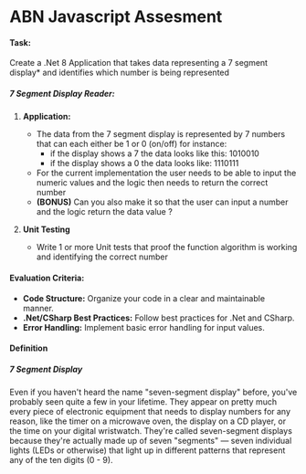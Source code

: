 # ABN Javascript Assesment

#### Task:

Create a .Net 8 Application that takes data representing a 7 segment display* and identifies which number is being represented

##### 7 Segment Display Reader:

1. **Application:**
   - The data from the 7 segment display is represented by 7 numbers that can each either be 1 or 0 (on/off) for instance:
     - if the display shows a 7 the data looks like this: 1010010
     - if the display shows a 0 the data looks like: 1110111
   - For the current implementation the user needs to be able to input the numeric values and the logic then needs to return the correct number
   - **(BONUS)** Can you also make it so that the user can input a number and the logic return the data value ? 

2. **Unit Testing**
   - Write 1 or more Unit tests that proof the function algorithm is working and identifying the correct number

#### Evaluation Criteria:

- **Code Structure:** Organize your code in a clear and maintainable manner.
- **.Net/CSharp Best Practices:** Follow best practices for .Net and CSharp.
- **Error Handling:** Implement basic error handling for input values.

#### Definition

##### 7 Segment Display
Even if you haven't heard the name "seven-segment display" before, you've probably seen quite a few in your lifetime. They appear on pretty much every piece of electronic equipment that needs to display numbers for any reason, like the timer on a microwave oven, the display on a CD player, or the time on your digital wristwatch.
They're called seven-segment displays because they're actually made up of seven "segments" — seven individual lights (LEDs or otherwise) that light up in different patterns that represent any of the ten digits (0 - 9).
